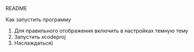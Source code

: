 README

Как запустить программу 

1. Для правильного отображения включить в настройках темную тему
2. Запустить xcodeproj
3. Наслаждаться)


